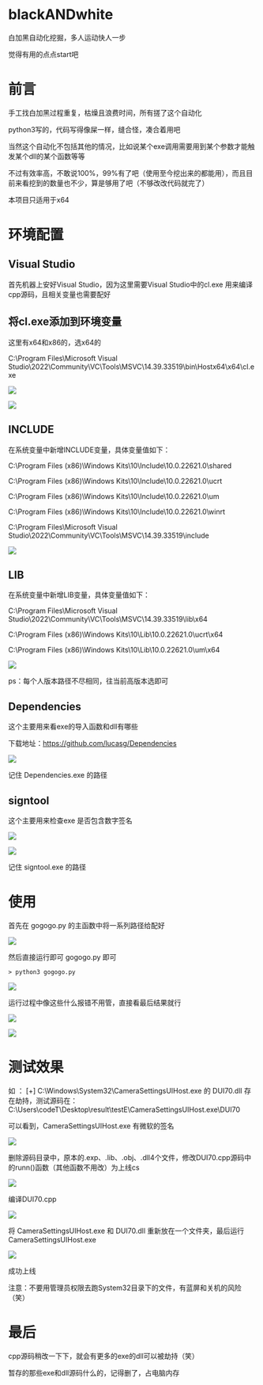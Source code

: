 # blackANDwhite
白加黑自动化挖掘，多人运动快人一步

觉得有用的点点start吧

# 前言

手工找白加黑过程重复，枯燥且浪费时间，所有搓了这个自动化

python3写的，代码写得像屎一样，缝合怪，凑合着用吧

当然这个自动化不包括其他的情况，比如说某个exe调用需要用到某个参数才能触发某个dll的某个函数等等

不过有效率高，不敢说100%，99%有了吧（使用至今挖出来的都能用），而且目前来看挖到的数量也不少，算是够用了吧（不够改改代码就完了）

本项目只适用于x64

# 环境配置
## Visual Studio

首先机器上安好Visual Studio，因为这里需要Visual Studio中的cl.exe 用来编译cpp源码，且相关变量也需要配好

## 将cl.exe添加到环境变量

这里有x64和x86的，选x64的

C:\Program Files\Microsoft Visual Studio\2022\Community\VC\Tools\MSVC\14.39.33519\bin\Hostx64\x64\cl.exe

![](image/1.png)

![](image/2.png)

## INCLUDE

在系统变量中新增INCLUDE变量，具体变量值如下：

C:\Program Files (x86)\Windows Kits\10\Include\10.0.22621.0\shared

C:\Program Files (x86)\Windows Kits\10\Include\10.0.22621.0\ucrt

C:\Program Files (x86)\Windows Kits\10\Include\10.0.22621.0\um

C:\Program Files (x86)\Windows Kits\10\Include\10.0.22621.0\winrt

C:\Program Files\Microsoft Visual Studio\2022\Community\VC\Tools\MSVC\14.39.33519\include

![](image/3.png)

## LIB

在系统变量中新增LIB变量，具体变量值如下：

C:\Program Files\Microsoft Visual Studio\2022\Community\VC\Tools\MSVC\14.39.33519\lib\x64

C:\Program Files (x86)\Windows Kits\10\Lib\10.0.22621.0\ucrt\x64

C:\Program Files (x86)\Windows Kits\10\Lib\10.0.22621.0\um\x64

![](image/4.png)

ps：每个人版本路径不尽相同，往当前高版本选即可

## Dependencies

这个主要用来看exe的导入函数和dll有哪些

下载地址：https://github.com/lucasg/Dependencies

![](image/5.png)

记住 Dependencies.exe 的路径

## signtool

这个主要用来检查exe 是否包含数字签名

![](image/6.png)

![](image/7.png)

记住 signtool.exe 的路径

# 使用
首先在 gogogo.py 的主函数中将一系列路径给配好

![](image/8.png)


然后直接运行即可 gogogo.py 即可
```
> python3 gogogo.py
```

![](image/9.png)

运行过程中像这些什么报错不用管，直接看最后结果就行

![](image/10.png)

![](image/11.png)

# 测试效果

如 ：
[+] C:\Windows\System32\CameraSettingsUIHost.exe 的 DUI70.dll 存在劫持，测试源码在：C:\Users\codeT\Desktop\result\testE\CameraSettingsUIHost.exe\DUI70

可以看到，CameraSettingsUIHost.exe 有微软的签名

![](image/12.png)

删除源码目录中，原本的.exp、.lib、.obj、.dll4个文件，修改DUI70.cpp源码中的runn()函数（其他函数不用改）为上线cs

![](image/13.png)

编译DUI70.cpp

![](image/14.png)

将 CameraSettingsUIHost.exe 和 DUI70.dll 重新放在一个文件夹，最后运行CameraSettingsUIHost.exe

![](image/15.png)

成功上线

注意：不要用管理员权限去跑System32目录下的文件，有蓝屏和关机的风险（笑）

# 最后
cpp源码稍改一下下，就会有更多的exe的dll可以被劫持（笑）

暂存的那些exe和dll源码什么的，记得删了，占电脑内存

